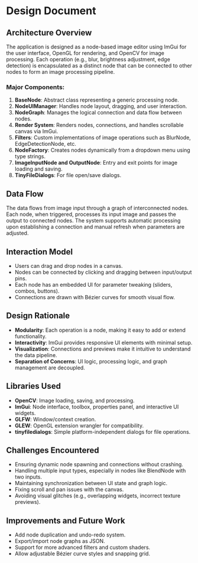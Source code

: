 
# Design Document

## Architecture Overview

The application is designed as a node-based image editor using ImGui for the user interface, OpenGL for rendering, and OpenCV for image processing. Each operation (e.g., blur, brightness adjustment, edge detection) is encapsulated as a distinct node that can be connected to other nodes to form an image processing pipeline.

### Major Components:
1. **BaseNode**: Abstract class representing a generic processing node.
2. **NodeUIManager**: Handles node layout, dragging, and user interaction.
3. **NodeGraph**: Manages the logical connection and data flow between nodes.
4. **Render System**: Renders nodes, connections, and handles scrollable canvas via ImGui.
5. **Filters**: Custom implementations of image operations such as BlurNode, EdgeDetectionNode, etc.
6. **NodeFactory**: Creates nodes dynamically from a dropdown menu using type strings.
7. **ImageInputNode and OutputNode**: Entry and exit points for image loading and saving.
8. **TinyFileDialogs**: For file open/save dialogs.

## Data Flow

The data flows from image input through a graph of interconnected nodes. Each node, when triggered, processes its input image and passes the output to connected nodes. The system supports automatic processing upon establishing a connection and manual refresh when parameters are adjusted.

## Interaction Model

- Users can drag and drop nodes in a canvas.
- Nodes can be connected by clicking and dragging between input/output pins.
- Each node has an embedded UI for parameter tweaking (sliders, combos, buttons).
- Connections are drawn with Bézier curves for smooth visual flow.

## Design Rationale

- **Modularity**: Each operation is a node, making it easy to add or extend functionality.
- **Interactivity**: ImGui provides responsive UI elements with minimal setup.
- **Visualization**: Connections and previews make it intuitive to understand the data pipeline.
- **Separation of Concerns**: UI logic, processing logic, and graph management are decoupled.

## Libraries Used

- **OpenCV**: Image loading, saving, and processing.
- **ImGui**: Node interface, toolbox, properties panel, and interactive UI widgets.
- **GLFW**: Window/context creation.
- **GLEW**: OpenGL extension wrangler for compatibility.
- **tinyfiledialogs**: Simple platform-independent dialogs for file operations.

## Challenges Encountered

- Ensuring dynamic node spawning and connections without crashing.
- Handling multiple input types, especially in nodes like BlendNode with two inputs.
- Maintaining synchronization between UI state and graph logic.
- Fixing scroll and pan issues with the canvas.
- Avoiding visual glitches (e.g., overlapping widgets, incorrect texture previews).

## Improvements and Future Work

- Add node duplication and undo-redo system.
- Export/import node graphs as JSON.
- Support for more advanced filters and custom shaders.
- Allow adjustable Bézier curve styles and snapping grid.
